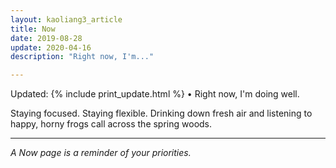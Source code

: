 ```yaml
---
layout: kaoliang3_article
title: Now
date: 2019-08-28
update: 2020-04-16
description: "Right now, I'm..."

---
```



Updated: {% include print_update.html %} • Right now, I'm doing well.

Staying focused. Staying flexible. Drinking down fresh air and listening to happy, horny frogs call across the spring woods.

---

*A Now page is a reminder of your priorities.*

